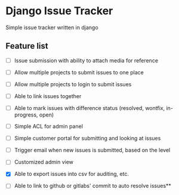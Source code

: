 # Django Issue Tracker

Simple issue tracker written in django

## Feature list

- [ ] Issue submission with ability to attach media for reference
- [ ] Allow multiple projects to submit issues to one place
- [ ] Allow multiple projects to login to submit issues
- [ ] Able to link issues together
- [ ] Able to mark issues with difference status (resolved, wontfix, in-progress, open) 
- [ ] Simple ACL for admin panel
- [ ] Simple customer portal for submitting and looking at issues
- [ ] Trigger email when new issues is submitted, based on the level
- [ ] Customized admin view
- [x] Able to export issues into csv for auditing, etc.
- [ ] Able to link to github or gitlabs' commit to auto resolve issues**

